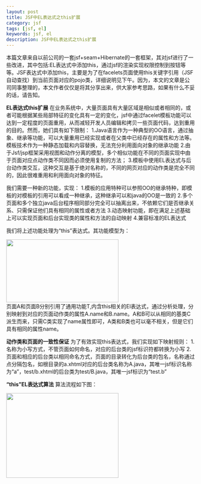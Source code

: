 ```yaml
---
layout: post
title: JSF中EL表达式之this扩展
category: jsf
tags: [jsf, el]
keywords: jsf, el
description: JSF中EL表达式之this扩展
---
```

本篇文章来自以前公司的一套jsf+seam+Hibernate的一套框架，其对jsf进行了一些改进，其中包括:EL表达式中添加this，通过jsf的渲染实现权限控制到按钮等等。JSF表达式中添加this，主要是为了在facelets页面使用this关键字引用（JSF自动查找）到当前页面对应的pojo类，详细说明见下午。因为，本文的文章是公司同事整理的，本文作者仅仅是将其分享出来，供大家参考思路，如果有什么不妥的话，请告知。

<strong>EL表达式this扩展</strong>
在业务系统中，大量页面具有大量区域是相似或者相同的，或者可能根据某些局部特征的变化具有一定的变化，jsf中通过facelet模板功能可以达到一定程度的页面重用，从而减轻开发人员编辑和拷贝一些页面代码，达到重用的目的。然而，她们具有如下限制：
1.Java语言作为一种典型的OO语言，通过抽象、继承等功能，可以大量重用已经实现或者在父类中已经存在的属性和方法等。模板技术作为一种静态加载和内容替换，无法充分利用面向对象的继承功能
2.由于Jsf/jsp框架采用视图和动作分离的模型，多个相似功能在不同的页面实现中由于页面对应点动作类不同因而必须使用复制的方法；
3.模板中使用EL表达式与后台动作类交互，这种交互是基于绝对名称的，不同的网页对应的动作类是完全不同的，因此很难重用和利用面向对象的特征。

我们需要一种新的功能，实现：
1.模板的应用特种可以参照OO的继承特种，即模板的对模板的引用可以看成一种继承，这种继承可以和java的OO是一致的
2.多个页面和多个独立java后台程序相同部分完全可以抽离出来，不依赖它们是否继承关系、只需保证他们具有相同的属性或者方法
3.动态映射功能，即在满足上述基础上可以实现页面和后台实现类的属性和方法的自动映射
4.兼容标准的EL表达式

我们将上述功能处理为“this”表达式。其功能模型为：
<div class="pic">
<a href="http://blog.javachen.com/files/2012/02/this-expression-of-el.jpg"><img src="http://blog.javachen.com/files/2012/02/this-expression-of-el-300x168.jpg" alt="" title="this expression of el" width="300" height="168" class="aligncenter size-medium wp-image-2496" /></a>
</div>
页面A和页面B分别引用了通用功能T,内含this相关的El表达式，通过分析处理，分别映射到对应的页面动作类的属性A.name和B.name。A和B可以从相同的基类C派生而来，只需C类实现了name属性即可，A类和B类也可以毫不相关，但是它们具有相同的属性name。
<!--more-->

<strong>动作类和页面的一致性保证</strong>
为了有效实现this表达式，我们实现如下映射规则：
1.名称为小写方式，不管页面如何命名，对应的后台类的jsf标识符都转换为小写
2.页面和相应的后台类以相同命名方式，页面的目录转化为后台类的包名，名称通过点分隔包名，如根目录的a.xhtml对应的后台类名称为A.java，其唯一jsf标识名称为“a”，test/b.xhtml的后台类为test/B.java，其唯一jsf标识为“test.b”

<strong>“this”EL表达式算法</strong>
算法流程如下图：
<div class="pic">
<a href="http://blog.javachen.com/files/2012/02/this-expression-flow-of-el.jpg"><img src="http://blog.javachen.com/files/2012/02/this-expression-flow-of-el-300x226.jpg" alt="" title="this expression flow of el" width="300" height="226" class="aligncenter size-medium wp-image-2497" /></a>
</div>
